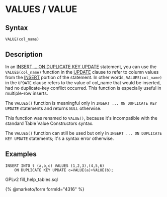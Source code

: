 # VALUES / VALUE

## Syntax

```
VALUE(col_name)
```

## Description

In an [INSERT ... ON DUPLICATE KEY UPDATE](../../../sql-statements/data-manipulation/inserting-loading-data/insert-on-duplicate-key-update.md) statement, you can use the `VALUES(col_name)` function in the [UPDATE](../../../sql-statements/data-manipulation/changing-deleting-data/update.md) clause to refer to column values from the [INSERT](../../../sql-statements/data-manipulation/inserting-loading-data/insert.md) portion of the statement. In other words, `VALUES(col_name)` in the `UPDATE` clause refers to the value of col\_name that would be inserted, had no duplicate-key conflict occurred. This function is especially useful in multiple-row inserts.

The `VALUES()` function is meaningful only in `INSERT ... ON DUPLICATE KEY UPDATE` statements and returns `NULL` otherwise.

This function was renamed to `VALUE()`, because it's incompatible with the standard Table Value Constructors syntax.

The `VALUES()` function can still be used but only in `INSERT ... ON DUPLICATE KEY UPDATE` statements; it's a syntax error otherwise.

## Examples

```
INSERT INTO t (a,b,c) VALUES (1,2,3),(4,5,6)
    ON DUPLICATE KEY UPDATE c=VALUE(a)+VALUE(b);
```

GPLv2 fill\_help\_tables.sql

{% @marketo/form formId="4316" %}
